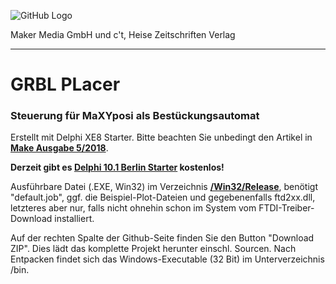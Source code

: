 ![GitHub Logo](http://www.heise.de/make/icons/make_logo.png)

Maker Media GmbH und c't, Heise Zeitschriften Verlag

***

# GRBL PLacer

### Steuerung für MaXYposi als Bestückungsautomat

Erstellt mit Delphi XE8 Starter. Bitte beachten Sie unbedingt den Artikel in **[Make Ausgabe 5/2018](http://shop.heise.de/katalog/make-5-2018)**. 

**Derzeit gibt es [Delphi 10.1 Berlin Starter](https://www.embarcadero.com/de/products/delphi/starter/promotional-download) kostenlos!** 

Ausführbare Datei (.EXE, Win32) im Verzeichnis 
**[/Win32/Release](https://github.com/heise/GRBL-Placer/tree/master/Win32/Release)**, benötigt 
"default.job", ggf. die Beispiel-Plot-Dateien und gegebenenfalls ftd2xx.dll, 
letzteres aber nur, falls nicht ohnehin schon im System vom FTDI-Treiber-
Download installiert.

Auf der rechten Spalte der Github-Seite finden Sie den Button "Download ZIP". 
Dies lädt das komplette Projekt herunter einschl. Sourcen. Nach Entpacken findet 
sich das Windows-Executable (32 Bit) im Unterverzeichnis /bin.

